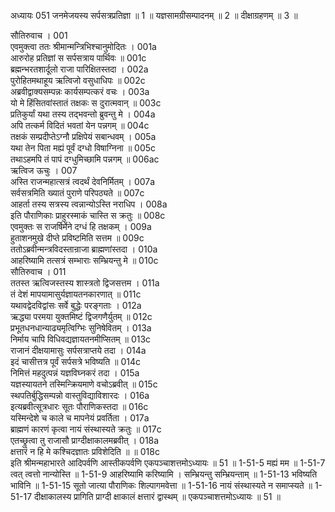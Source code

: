 अध्यायः 051
जनमेजयस्य सर्पसत्रप्रतिज्ञा ॥ 1 ॥ यज्ञसामग्रीसम्पादनम् ॥ 2 ॥ दीक्षाग्रहणम् ॥ 3 ॥ 

सौतिरुवाच । 	001  
एवमुक्त्वा ततः श्रीमान्मन्त्रिभिश्चानुमोदितः ।	001a  
आरुरोह प्रतिज्ञां स सर्पसत्राय पार्थिवः ॥	001c  
ब्रह्मन्भरतशार्दूलो राजा पारिक्षितस्तदा ।	002a  
पुरोहितमथाहूय ऋत्विजो वसुधाधिपः ॥	002c  
अब्रवीद्वाक्यसम्पन्नः कार्यसम्पत्करं वचः ।	003a  
यो मे हिंसितवांस्तातं तक्षकः स दुरात्मवान् ॥	003c  
प्रतिकुर्यां यथा तस्य तद्भवन्तो ब्रुवन्तु मे ।	004a  
अपि तत्कर्म विदितं भवतां येन पन्नगम् ॥	004c  
तक्षकं सम्प्रदीप्तेऽग्नौ प्रक्षिपेयं सबान्धवम् ।	005a  
यथा तेन पिता मह्यं पूर्वं दग्धो विषाग्निना ॥	005c  
तथाऽहमपि तं पापं दग्धुमिच्छामि पन्नगम् ॥ 	006ac  
ऋत्विज ऊचुः । 	007  
अस्ति राजन्महात्सत्रं त्वदर्थं देवनिर्मितम् ।	007a  
सर्वसत्रमिति ख्यातं पुराणे परिपठ्यते ॥	007c  
आहर्ता तस्य सत्रस्य त्वन्नान्योऽस्ति नराधिप ।	008a  
इति पौराणिकाः प्राहुरस्माकं चास्ति स क्रतुः ॥	008c  
एवमुक्तः स राजर्षिर्मेने दग्धं हि तक्षकम् ।	009a  
हुताशनमुखे दीप्ते प्रविष्टमिति सत्तम ॥	009c  
ततोऽब्रवीन्मन्त्रविदस्तान्राजा ब्राह्मणांस्तदा ।	010a  
आहरिष्यामि तत्सत्रं सम्भाराः सम्भ्रियन्तु मे ॥	010c  
सौतिरुवाच । 	011  
ततस्त ऋत्विजस्तस्य शास्त्रतो द्विजसत्तम ।	011a  
तं देशं मापयामासुर्यज्ञायतनकारणात् ॥	011c  
यथावद्वेदविद्वांसः सर्वे बुद्धेः परङ्गताः ।	012a  
ऋद्ध्या परमया युक्तमिष्टं द्विजगणैर्युतम् ॥	012c  
प्रभूतधनधान्याढ्यमृत्विग्भिः सुनिषेवितम् ।	013a  
निर्माय चापि विधिवद्यज्ञायतनमीप्सितम् ॥	013c  
राजानं दीक्षयामासुः सर्पसत्राप्तये तदा ।	014a  
इदं चासीत्तत्र पूर्वं सर्पसत्रे भविष्यति ॥	014c  
निमित्तं महदुत्पन्नं यज्ञविघ्नकरं तदा ।	015a  
यज्ञस्यायतने तस्मिन्क्रियमाणे वचोऽब्रवीत् ॥	015c  
स्थपतिर्बुद्धिसम्पन्नो वास्तुविद्याविशारदः ।	016a  
इत्यब्रवीत्सूत्रधारः सूतः पौराणिकस्तदा ॥	016c  
यस्मिन्देशे च काले च मापनेयं प्रवर्तिता ।	017a  
ब्राह्मणं कारणं कृत्वा नायं संस्थास्यते क्रतुः ॥	017c  
एतच्छ्रुत्वा तु राजासौ प्राग्दीक्षाकालमब्रवीत् ।	018a  
क्षत्तारं न हि मे कश्चिदज्ञातः प्रविशेदिति ॥ ॥	018c  
इति श्रीमन्महाभारते आदिपर्वणि आस्तीकपर्वणि एकपञ्चाशत्तमोऽध्यायः ॥ 51 ॥ 
1-51-5 मह्यं मम ॥ 1-51-7 त्वत् त्वत्तो नान्योस्ति ॥ 1-51-9 आहरिष्यामि करिष्यामि । सम्भ्रियन्तु सम्भ्रियन्ताम् ॥ 1-51-13 भविष्यति भाविनि ॥ 1-51-15 सूतो जात्या पौराणिकः शिल्पागमवेत्ता ॥ 1-51-16 नायं संस्थास्यते न समाप्स्यते ॥ 1-51-17 दीक्षाकालस्य प्रागिति प्राग्दी क्षाकालं क्षत्तारं द्वास्थम् ॥ एकपञ्चाशत्तमोऽध्यायः ॥ 51 ॥
